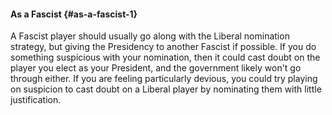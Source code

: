 #### As a Fascist {#as-a-fascist-1}

A Fascist player should usually go along with the Liberal nomination strategy, but giving the Presidency to another Fascist if possible. If you do something suspicious with your nomination, then it could cast doubt on the player you elect as your President, and the government likely won't go through either. If you are feeling particularly devious, you could try playing on suspicion to cast doubt on a Liberal player by nominating them with little justification.

